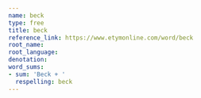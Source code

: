 ```yaml
---
name: beck
type: free
title: beck
reference_link: https://www.etymonline.com/word/beck
root_name: 
root_language: 
denotation: 
word_sums:
- sum: 'Beck + '
  respelling: beck
---
```

